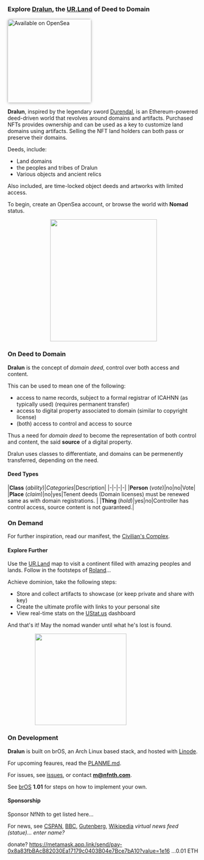 
### Explore [Dralun](https://dralun.com), the [UR.Land](https://ur.land) of Deed to Domain

<a href="https://opensea.io/NfNth" title="Buy on OpenSea" target="_blank"><img style="width:220px; border-radius:5px; box-shadow: 0px 1px 6px rgba(0, 0, 0, 0.25);" src="https://storage.googleapis.com/opensea-static/Logomark/Badge%20-%20Available%20On%20-%20Light.png" alt="Available on OpenSea" /></a>
  
**Dralun**, inspired by the legendary sword [Durendal](https://en.wikipedia.org/wiki/Durendal), is an Ethereum-powered deed-driven world that revolves around domains and artifacts. Purchased NFTs provides ownership and can be used as a key to customize land domains using artifacts. Selling the NFT land holders can both pass or preserve their domains.

Deeds, include:

- Land domains
- the peoples and tribes of Dralun
- Various objects and ancient relics

Also included, are time-locked object deeds and artworks with limited access.

To begin, create an OpenSea account, or browse the world with **Nomad** status.

<p align="center"><img src="https://github.com/nfnth/res/raw/main/site/bird.png" width="280" height="320" /></p>

### On Deed to Domain

**Dralun** is the concept of *domain deed*, control over both access and content.

This can be used to mean one of the following:

- access to name records, subject to a formal registrar of ICAHNN (as typically used) (requires permanent transfer)
- access to digital property associated to domain (similar to copyright license)
- (both) access to control and access to source

Thus a need for *domain deed* to become the representation of both control and content, the said **source** of a digital property.

Dralun uses classes to differentiate, and domains can be permenently transferred, depending on the need.

#### Deed Types

|**Class** (*ability*)|*Categories*|Description|
|-|-|-|-|
|**Person** (*vote*)|no|no|Vote|
|**Place** (*claim*)|no|yes|Tenent deeds (Domain licenses) must be renewed same as with domain registrations. |
|**Thing** (*hold*)|yes|no|Controller has control access, source content is not guaranteed.|

### On Demand

For further inspiration, read our manifest, the [Civilian's Complex](https://github.com/nfnth/nfnth/blob/master/doc/CC.md).

#### Explore Further

Use the [UR.Land](https://ur.land) map to visit a continent filled with amazing peoples and lands. Follow in the footsteps of [Roland](https://en.wikipedia.org/wiki/Roland)...

Achieve dominion, take the following steps:

- Store and collect artifacts to showcase (or keep private and share with key)
- Create the ultimate profile with links to your personal site
- View real-time stats on the [UStat.us](https://ustat.us) dashboard

And that's it! May the nomad wander until what he's lost is found.

<p align="center"><img style="padding-right:120px;position:relative;" src="https://github.com/nfnth/res/raw/main/site/fox.png" width="240" height="240" /></p>

### On Development

**Dralun** is built on brOS, an Arch Linux based stack, and hosted with [Linode](https://cloud.linode.com/linodes).

For upcoming feaures, read the [PLANME.md](https://github.com/nfnth/nfnth/blob/master/PLANME.md).

For issues, see [issues](https://github.com/nfnth/nfnth/issues), or contact **m@nfnth.com**.

See [brOS]() **1.01** for steps on how to implement your own.

#### Sponsorship

Sponsor NfNth to get listed here...

For news, see [CSPAN](https://www.c-span.org/), [BBC](http://feeds.bbci.co.uk/news/rss.xml), [Gutenberg](http://www.gutenberg.org/wiki/Main_Page), [Wikipedia](http://www.wikipedia.org/wiki/Special:Random) *virtual news feed (statue)... enter name?*

donate?
https://metamask.app.link/send/pay-0x8a83fbBAcB82030Ea17179c0403B04e7Bce7bA10?value=1e16
...0.01 ETH
